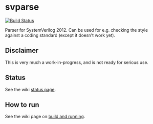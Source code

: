 svparse
=======

[![Build Status](https://travis-ci.org/misfornoyd/systemverilog.png?branch=master)](https://travis-ci.org/misfornoyd/systemverilog)

Parser for SystemVerilog 2012. Can be used for e.g. checking the style against a coding standard (except it doesn't work yet).

Disclaimer
----------

This is very much a work-in-progress, and is not ready for serious use.

Status
------

See the wiki [status page](http://github.com/misfornoyd/systemverilog/wiki/Status).

How to run
----------

See the wiki page on [build and running](http://github.com/misfornoyd/systemverilog/wiki/Build).
